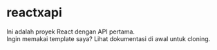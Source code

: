 # reactxapi

Ini adalah proyek React dengan API pertama.  
Ingin memakai template saya? Lihat dokumentasi di awal untuk cloning.
